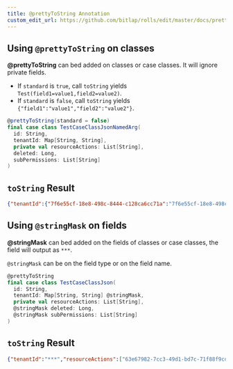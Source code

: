 ```yaml
---
title: @prettyToString Annotation
custom_edit_url: https://github.com/bitlap/rolls/edit/master/docs/prettyToString_annotation.md
---
```


## Using `@prettyToString` on classes

**@prettyToString** can bed added on classes or case classes. It will ignore private fields.

- If `standard` is `true`, call `toString` yields `Test(field1=value1,field2=value2)`.
- If `standard` is `false`, call `toString` yields `{"field1":"value1","field2":"value2"}`.

``` scala
@prettyToString(standard = false)
final case class TestCaseClassJsonNamedArg(
  id: String,
  tenantId: Map[String, String],
  private val resourceActions: List[String],
  deleted: Long,
  subPermissions: List[String]
)
```

## `toString` Result

``` json
{"tenantId":{"7f6e55cf-18e8-498c-8444-c128ca6cc71a":"7f6e55cf-18e8-498c-8444-c128ca6cc71a","b86a1c62-b15b-4827-a617-770a2d975dbc":"b86a1c62-b15b-4827-a617-770a2d975dbc","0eb0d095-dfaf-431b-a57f-e49af575e2ce":"0eb0d095-dfaf-431b-a57f-e49af575e2ce","b5bf7e61-b8a2-479a-83fa-52b7d5a220bb":"b5bf7e61-b8a2-479a-83fa-52b7d5a220bb","79642570-62a0-4639-93b2-9a86bb13027f":"79642570-62a0-4639-93b2-9a86bb13027f"},"resourceActions":["f2d41db2-862c-45b4-bfe2-df85f85f2de3","23b8f097-0930-42e6-8951-84ac4103829f","70ca2742-05a1-4028-8ccc-3be553e867c3","fa52af1a-cafc-4bf3-9e28-425f5b8a9d9f","0d6bc9f4-42fc-4999-8d40-3d1f87fc2a58"],"deleted":-925601941732221555,"subPermissions":["d0b5f85e-3a0a-4708-998c-9bfcb0711220","112760b2-668d-4b3e-9ec6-3f742b77ece9","1cb1e312-137c-4ad2-a443-bb1dce8695ac","54678377-b840-4de9-9058-a5413097c813","9f37a1ca-06ad-4f8f-b7af-73b1c3594ee3"],"id":"63f796e3-da90-4adf-8537-486d5032d8b4"}
```

## Using `@stringMask` on fields

**@stringMask** can bed added on the fields of classes or case classes, the field will output as `***`.

`@stringMask` can be on the field type or on the field name.

``` scala
@prettyToString
final case class TestCaseClassJson(
  id: String,
  tenantId: Map[String, String] @stringMask,
  private val resourceActions: List[String],
  @stringMask deleted: Long,
  @stringMask subPermissions: List[String]
)
```

## `toString` Result

``` json
{"tenantId":"***","resourceActions":["63e67982-7cc3-49d1-bd7c-71f88f9cdd6f","1e0d3459-3ae7-4488-8f56-1f0a94128de8","2df5a658-3a85-4737-9f84-1ddcb08f7c34","b22fceaa-73ee-47b2-bf4e-7eb2908c7cf4","676d1c4d-6fd5-446c-b02e-7dae59d374b3"],"deleted":"***","subPermissions":"***","id":"f7f937c0-32de-4380-acca-9b4760d18cde"}
```